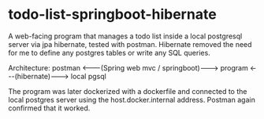 # todo-list-springboot-hibernate

A web-facing program that manages a todo list inside a local postgresql server via jpa hibernate, tested with postman. Hibernate removed the need for me to
define any postgres tables or write any SQL queries.

Architecture: postman <---(Spring web mvc / springboot)---> program <---(hibernate)---> local pgsql

The program was later dockerized with a dockerfile and connected to the local postgres server using the host.docker.internal address. Postman again confirmed that it worked.
